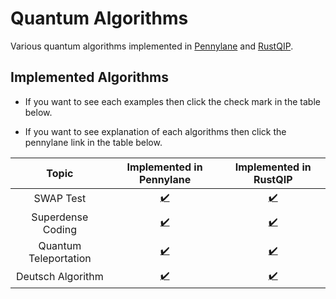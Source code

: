 # Quantum Algorithms

Various quantum algorithms implemented in [Pennylane](https://pennylane.ai/) and [RustQIP](https://github.com/Renmusxd/RustQIP).

## Implemented Algorithms

- If you want to see each examples then click the check mark in the table below.

- If you want to see explanation of each algorithms then click the pennylane link in the table below.

|         Topic         |             Implemented in Pennylane              |            Implemented in RustQIP             |
|:---------------------:|:-------------------------------------------------:|:---------------------------------------------:|
|       SWAP Test       | [:heavy_check_mark:](./notebook/swap_test.ipynb)  | [:heavy_check_mark:](./src/bin/swap_test.rs)  |
|   Superdense Coding   | [:heavy_check_mark:](./notebook/superdense.ipynb) | [:heavy_check_mark:](./src/bin/superdense.rs) |
| Quantum Teleportation |  [:heavy_check_mark:](./notebook/teleport.ipynb)  |  [:heavy_check_mark:](./src/bin/teleport.rs)  |
|   Deutsch Algorithm   |  [:heavy_check_mark:](./notebook/deutsch.ipynb)   |  [:heavy_check_mark:](./src/bin/deutsch.rs)   |